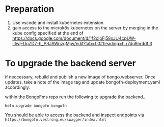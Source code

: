 # Preparation
1. Use vscode and install kubernetes extension.
2. gain access to the microk8s kubernetes on the server by merging in the kube config specified at the end of https://docs.google.com/document/d/1f2cjbFj58xJU4cpUW-iIIwjFUqZD7-h_PRJAWnzgMjw/edit?tab=t.0#heading=h.r7dq9nrddfi3

# To upgrade the backend server
if neccessary, rebuild and publish a new image of bongo.webserver. Once updates, take a note of the image tag and update bongofn-deployment.yaml accordingly.

within the BongoFms repo run the following to upgrade the backend..

`helm upgrade bongofn bongofn`

You should be able to access the backend and inspect endpoints via `https://bongofn.vestrong.eu/swagger/index.html`